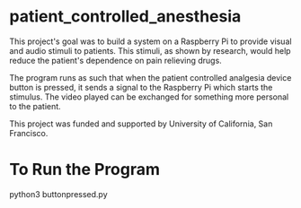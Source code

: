 # patient_controlled_anesthesia

This project's goal was to build a system on a Raspberry Pi to provide visual and audio stimuli to patients. This stimuli, as shown by research, would help reduce the patient's dependence on pain relieving drugs. 

The program runs as such that when the patient controlled analgesia device button is pressed, it sends a signal to the Raspberry Pi which starts the stimulus. The video played can be exchanged for something more personal to the patient. 

This project was funded and supported by University of California, San Francisco. 

# To Run the Program

python3 buttonpressed.py
